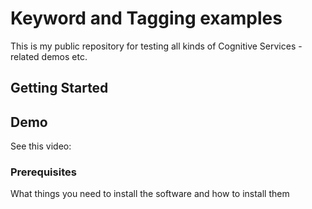 # Keyword and Tagging examples

This is my public repository for testing all kinds of Cognitive Services -related demos etc.

## Getting Started


## Demo

See this video:

### Prerequisites

What things you need to install the software and how to install them